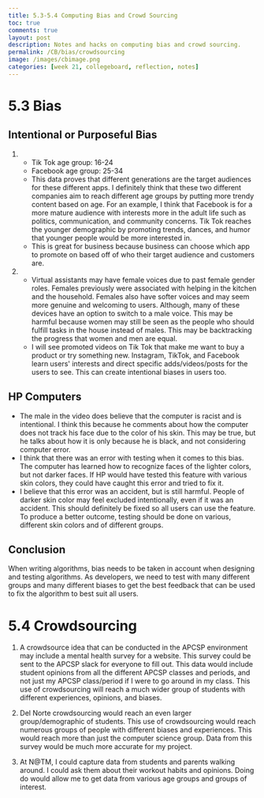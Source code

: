 ```yaml
---
title: 5.3-5.4 Computing Bias and Crowd Sourcing
toc: true
comments: true
layout: post
description: Notes and hacks on computing bias and crowd sourcing.
permalink: /CB/bias/crowdsourcing
image: /images/cbimage.png
categories: [week 21, collegeboard, reflection, notes]
---
```


# 5.3 Bias

## Intentional or Purposeful Bias 
1. 
    - Tik Tok age group: 16-24
    - Facebook age group: 25-34
    - This data proves that different generations are the target audiences for these different apps. I definitely think that these two different companies aim to reach different age groups by putting more trendy content based on age. For an example, I think that Facebook is for a more mature audience with interests more in the adult life such as politics, communication, and community concerns. Tik Tok reaches the younger demographic by promoting trends, dances, and humor that younger people would be more interested in. 
    - This is great for business because business can choose which app to promote on based off of who their target audience and customers are. 

2.  
    - Virtual assistants may have female voices due to past female gender roles. Females previously were associated with helping in the kitchen and the household. Females also have softer voices and may seem more genuine and welcoming to users. Although, many of these devices have an option to switch to a male voice. This may be harmful because women may still be seen as the people who should fulfill tasks in the house instead of males. This may be backtracking the progress that women and men are equal. 
    - I will see promoted videos on Tik Tok that make me want to buy a product or try something new. Instagram, TikTok, and Facebook learn users' interests and direct specific adds/videos/posts for the users to see. This can create intentional biases in users too. 

## HP Computers

- The male in the video does believe that the computer is racist and is intentional. I think this because he comments about how the computer does not track his face due to the color of his skin. This may be true, but he talks about how it is only because he is black, and not considering computer error.
- I think that there was an error with testing when it comes to this bias. The computer has learned how to recognize faces of the lighter colors, but not darker faces. If HP would have tested this feature with various skin colors, they could have caught this error and tried to fix it. 
- I believe that this error was an accident, but is still harmful. People of darker skin color may feel excluded intentionally, even if it was an accident. This should definitely be fixed so all users can use the feature. To produce a better outcome, testing should be done on various, different skin colors and of different groups. 


## Conclusion

When writing algorithms, bias needs to be taken in account when designing and testing algorithms. As developers, we need to test with many different groups and many different biases to get the best feedback that can be used to fix the algorithm to best suit all users.


# 5.4 Crowdsourcing
 

1. A crowdsource idea that can be conducted in the APCSP environment may include a mental health survey for a website. This survey could be sent to the APCSP slack for everyone to fill out. This data would include student opinions from all the different APCSP classes and periods, and not just my APCSP class/period if I were to go around in my class. This use of crowdsourcing will reach a much wider group of students with different experiences, opinions, and biases.

2. Del Norte crowdsourcing would reach an even larger group/demographic of students. This use of crowdsourcing would reach numerous groups of people with different biases and experiences. This would reach more than just the computer science group. Data from this survey would be much more accurate for my project.

3. At N@TM, I could capture data from students and parents walking around. I could ask them about their workout habits and opinions. Doing do would allow me to get data from various age groups and groups of interest. 